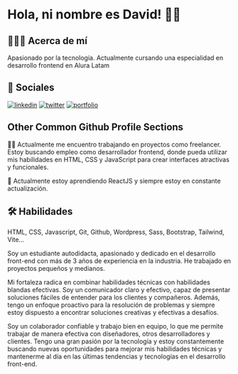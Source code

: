 # Hola, ni nombre es David! 👋🏻


## 👨🏻‍💻 Acerca de mí

Apasionado por la tecnología. Actualmente cursando una especialidad en desarrollo frontend en Alura Latam


## 🔗 Sociales
[![linkedin](https://img.shields.io/badge/linkedin-0A66C2?style=for-the-badge&logo=linkedin&logoColor=white)](https://www.linkedin.com/in/dalivera)
[![twitter](https://img.shields.io/badge/twitter-1DA1F2?style=for-the-badge&logo=twitter&logoColor=white)](https://twitter.com/dav_rot_oli)
[![portfolio](https://img.shields.io/badge/mi_portfolio_en_proceso-000?style=for-the-badge&logo=ko-fi&logoColor=white)](https://katherineoelsner.com/)

## Other Common Github Profile Sections
👩‍💻 Actualmente me encuentro trabajando en proyectos como freelancer. Estoy buscando empleo como desarrollador frontend, donde pueda utilizar mis habilidades en HTML, CSS y JavaScript para crear interfaces atractivas y funcionales.

🧠 Actualmente estoy aprendiendo ReactJS y siempre estoy en constante actualización.




## 🛠 Habilidades
HTML, CSS, Javascript, Git, Github, Wordpress, Sass, Bootstrap, Tailwind, Vite...

Soy un estudiante autodidacta,  apasionado y dedicado en el desarrollo front-end con más de 3 años de experiencia en la industria. He trabajado en proyectos pequeños y medianos.

Mi fortaleza radica en combinar habilidades técnicas con habilidades blandas efectivas. Soy un comunicador claro y efectivo, capaz de presentar soluciones fáciles de entender para los clientes y compañeros. Además, tengo un enfoque proactivo para la resolución de problemas y siempre estoy dispuesto a encontrar soluciones creativas y efectivas a desafíos.

Soy un colaborador confiable y trabajo bien en equipo, lo que me permite trabajar de manera efectiva con diseñadores, otros desarrolladores y clientes. Tengo una gran pasión por la tecnología y estoy constantemente buscando nuevas oportunidades para mejorar mis habilidades técnicas y mantenerme al día en las últimas tendencias y tecnologías en el desarrollo front-end.
